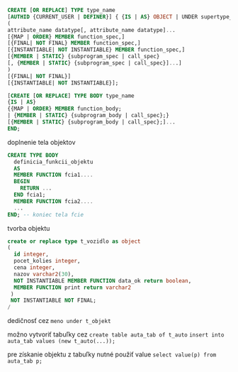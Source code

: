 ```sql
CREATE [OR REPLACE] TYPE type_name 
[AUTHID {CURRENT_USER | DEFINER}] { {IS | AS} OBJECT | UNDER supertype_name } 
( 
attribute_name datatype[, attribute_name datatype]...
[{MAP | ORDER} MEMBER function_spec,]
[{FINAL| NOT FINAL} MEMBER function_spec,] 
[{INSTANTIABLE| NOT INSTANTIABLE} MEMBER function_spec,] 
[{MEMBER | STATIC} {subprogram_spec | call_spec}
[, {MEMBER | STATIC} {subprogram_spec | call_spec}]...] 
) 
[{FINAL| NOT FINAL}] 
[{INSTANTIABLE| NOT INSTANTIABLE}];

[CREATE [OR REPLACE] TYPE BODY type_name 
{IS | AS} 
{{MAP | ORDER} MEMBER function_body;
| {MEMBER | STATIC} {subprogram_body | call_spec};} 
[{MEMBER | STATIC} {subprogram_body | call_spec};]... 
END;
```

doplnenie tela objektov
```sql
CREATE TYPE BODY 
  definicia_funkcii_objektu 
  AS 
  MEMBER FUNCTION fcia1.... 
  BEGIN 
    RETURN ... 
  END fcia1; 
  MEMBER FUNCTION fcia2.... 
  ... 
END; -- koniec tela fcie
```

tvorba objektu
```sql
create or replace type t_vozidlo as object 
( 
  id integer,
  pocet_kolies integer, 
  cena integer, 
  nazov varchar2(30), 
  NOT INSTANTIABLE MEMBER FUNCTION data_ok return boolean, 
  MEMBER FUNCTION print return varchar2 
 ) 
 NOT INSTANTIABLE NOT FINAL;
/
```
dedičnosť cez `meno under t_objekt`

možno vytvoriť tabuľky cez 
`create table auta_tab of t_auto`
`insert into auta_tab values (new t_auto(...));`

pre získanie objektu z tabuľky nutné použiť value
`select value(p) from auta_tab p;`